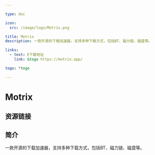 ```yaml
---

type: doc

icon:
  src: /image/logo/Motrix.png

title: Motrix
description: 一款开源的下载加速器，支持多种下载方式，包括BT、磁力链、磁盘等。

links:
  - text: ⏬下载地址
    link: &togo https://motrix.app/

togo: *togo

---
```


<ShowLogo />

# Motrix

<ShowBreadcrumb />

## 资源链接

<ShowLinks />

## 简介

一款开源的下载加速器，支持多种下载方式，包括BT、磁力链、磁盘等。
